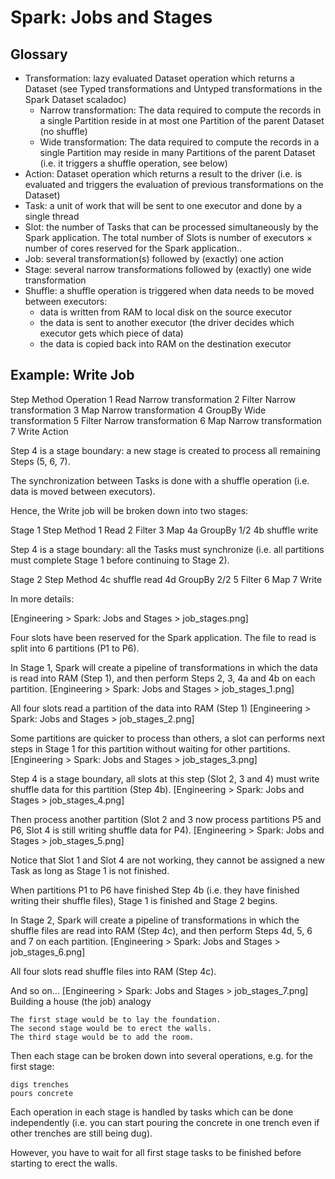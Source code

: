 # Spark: Jobs and Stages

## Glossary

- Transformation: lazy evaluated Dataset operation which returns a Dataset (see Typed transformations and Untyped transformations in the Spark Dataset scaladoc)
  - Narrow transformation: The data required to compute the records in a single Partition reside in at most one Partition of the parent Dataset (no shuffle)
  - Wide transformation: The data required to compute the records in a single Partition may reside in many Partitions of the parent Dataset (i.e. it triggers a shuffle operation, see below)
- Action: Dataset operation which returns a result to the driver (i.e. is evaluated and triggers the evaluation of previous transformations on the Dataset)
- Task: a unit of work that will be sent to one executor and done by a single thread
- Slot: the number of Tasks that can be processed simultaneously by the Spark application. The total number of Slots is number of executors × number of cores reserved for the Spark application..
- Job: several transformation(s) followed by (exactly) one action
- Stage: several narrow transformations followed by (exactly) one wide transformation
- Shuffle: a shuffle operation is triggered when data needs to be moved between executors:
  - data is written from RAM to local disk on the source executor
  - the data is sent to another executor (the driver decides which executor gets which piece of data)
  - the data is copied back into RAM on the destination executor

## Example: Write Job
Step	Method	Operation
1	Read	Narrow transformation
2	Filter	Narrow transformation
3	Map	Narrow transformation
4	GroupBy	Wide transformation
5	Filter	Narrow transformation
6	Map	Narrow transformation
7	Write	Action

Step 4 is a stage boundary: a new stage is created to process all remaining Steps (5, 6, 7).

The synchronization between Tasks is done with a shuffle operation (i.e. data is moved between executors).

Hence, the Write job will be broken down into two stages:

Stage 1
Step	Method
1	Read
2	Filter
3	Map
4a	GroupBy 1/2
4b	shuffle write

Step 4 is a stage boundary: all the Tasks must synchronize (i.e. all partitions must complete Stage 1 before continuing to Stage 2).

Stage 2
Step	Method
4c	shuffle read
4d	GroupBy 2/2
5	Filter
6	Map
7	Write


In more details:

[Engineering > Spark: Jobs and Stages > job_stages.png]

Four slots have been reserved for the Spark application. The file to read is split into 6 partitions (P1 to P6).

In Stage 1, Spark will create a pipeline of transformations in which the data is read into RAM (Step 1), and then perform Steps 2, 3, 4a and 4b on each partition.
[Engineering > Spark: Jobs and Stages > job_stages_1.png]

All four slots read a partition of the data into RAM (Step 1)
[Engineering > Spark: Jobs and Stages > job_stages_2.png]

Some partitions are quicker to process than others, a slot can performs next steps in Stage 1 for this partition without waiting for other partitions.
[Engineering > Spark: Jobs and Stages > job_stages_3.png]

Step 4 is a stage boundary, all slots at this step (Slot 2, 3 and 4) must write shuffle data for this partition (Step 4b).
[Engineering > Spark: Jobs and Stages > job_stages_4.png]

Then process another partition (Slot 2 and 3 now process partitions P5 and P6, Slot 4 is still writing shuffle data for P4).
[Engineering > Spark: Jobs and Stages > job_stages_5.png]

Notice that Slot 1 and Slot 4 are not working, they cannot be assigned a new Task as long as Stage 1 is not finished.

When partitions P1 to P6 have finished Step 4b (i.e. they have finished writing their shuffle files), Stage 1 is finished and Stage 2 begins.

In Stage 2, Spark will create a pipeline of transformations in which the shuffle files are read into RAM (Step 4c), and then perform Steps 4d, 5, 6 and 7 on each partition.
[Engineering > Spark: Jobs and Stages > job_stages_6.png]

All four slots read shuffle files into RAM (Step 4c).

And so on...
[Engineering > Spark: Jobs and Stages > job_stages_7.png]
Building a house (the job) analogy

    The first stage would be to lay the foundation.
    The second stage would be to erect the walls.
    The third stage would be to add the room.

Then each stage can be broken down into several operations, e.g. for the first stage:

    digs trenches
    pours concrete

Each operation in each stage is handled by tasks which can be done independently (i.e. you can start pouring the concrete in one trench even if other trenches are still being dug).

However, you have to wait for all first stage tasks to be finished before starting to erect the walls.




